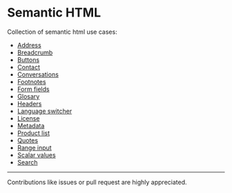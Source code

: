 # Semantic HTML

Collection of semantic html use cases:

* [Address](html/address.md)
* [Breadcrumb](html/breadcrumb.md)
* [Buttons](html/buttons.md)
* [Contact](html/contact.md)
* [Conversations](html/conversations.md)
* [Footnotes](html/footnotes.md)
* [Form fields](html/form-fields.md)
* [Glosary](html/glosary.md)
* [Headers](html/headers.md)
* [Language switcher](html/language-switcher.md)
* [License](html/license.md)
* [Metadata](html/metadata.md)
* [Product list](html/product-list.md)
* [Quotes](html/quotes.md)
* [Range input](html/range-input.md)
* [Scalar values](html/scalar-values.md)
* [Search](html/search.md)

--- 

Contributions like issues or pull request are highly appreciated.
